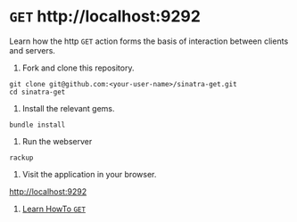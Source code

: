 # `GET` http://localhost:9292

Learn how the http `GET` action forms the basis of interaction between clients and servers.

1. Fork and clone this repository.

  ```shell
  git clone git@github.com:<your-user-name>/sinatra-get.git
  cd sinatra-get
  ```

1. Install the relevant gems.

  ```shell
  bundle install
  ```
1. Run the webserver

  ```
  rackup
  ```
1. Visit the application in your browser.

  [http://localhost:9292][http://localhost:9292]

1. [Learn HowTo `GET`][home]


[http://localhost:9292]:http://localhost:9292
[home]:https://github.com/codeunion/sinatra-get/wiki
